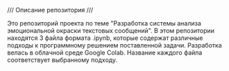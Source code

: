///   Описание репозитория   ///

Это репозиторий проекта по теме "Разработка системы анализа эмоциональной окраски текстовых сообщений".
В этом репозитории находятся 3 файла формата .ipynb, которые содержат различные подходы к программному решением поставленной задачи.
Разработка велась в облачной среде Google Colab. Название каждого файла соответствует выбранному подходу.
